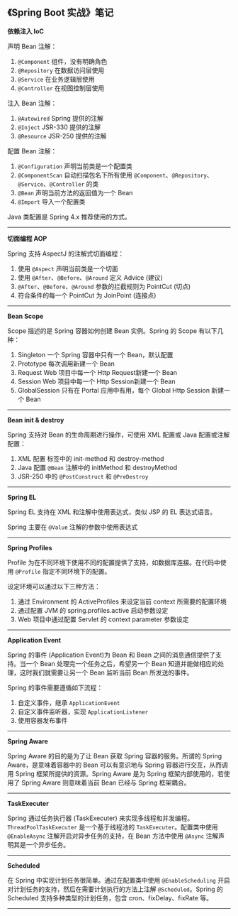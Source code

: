 《Spring Boot 实战》笔记
---

**依赖注入 IoC**

声明 Bean 注解：
1. `@Component` 组件，没有明确角色
2. `@Repository` 在数据访问层使用
3. `@Service` 在业务逻辑层使用
4. `@Controller` 在视图控制层使用

注入 Bean 注解：
1. `@Autowired` Spring 提供的注解
2. `@Inject` JSR-330 提供的注解
3. `@Resource` JSR-250 提供的注解

配置 Bean 注解：
1. `@Configuration` 声明当前类是一个配置类
2. `@ComponentScan` 自动扫描包名下所有使用 `@Component`、`@Repository`、`@Service`、`@Controller` 的类
3. `@Bean` 声明当前方法的返回值为一个 Bean
4. `@Import` 导入一个配置类

Java 类配置是 Spring 4.x 推荐使用的方式。

---

**切面编程 AOP**

Spring 支持 AspectJ 的注解式切面编程：
1. 使用 `@Aspect` 声明当前类是一个切面
2. 使用 `@After`、`@Before`、`@Around` 定义 Advice (建议)
3. `@After`、`@Before`、`@Around` 参数的拦截规则为 PointCut (切点)
4. 符合条件的每一个 PointCut 为 JoinPoint (连接点)

---

**Bean Scope**

Scope 描述的是 Spring 容器如何创建 Bean 实例。Spring 的 Scope 有以下几种：
1. Singleton 一个 Spring 容器中只有一个 Bean，默认配置
2. Prototype 每次调用新建一个 Bean
3. Request Web 项目中每一个 Http Request新建一个 Bean
4. Session Web 项目中每一个 Http Session新建一个 Bean
5. GlobalSession 只有在 Portal 应用中有用，每个 Global Http Session 新建一个 Bean

---

**Bean init & destroy**

Spring 支持对 Bean 的生命周期进行操作，可使用 XML 配置或 Java 配置或注解配置：
1. XML 配置 <Bean> 标签中的 init-method 和 destroy-method
2. Java 配置 `@Bean` 注解中的 initMethod 和 destroyMethod
3. JSR-250 中的 `@PostConstruct` 和 `@PreDestroy`

---

**Spring EL**

Spring EL 支持在 XML 和注解中使用表达式，类似 JSP 的 EL 表达式语言。

Spring 主要在 `@Value` 注解的参数中使用表达式

---

**Spring Profiles**

Profile 为在不同环境下使用不同的配置提供了支持，如数据库连接。在代码中使用 `@Profile` 指定不同环境下的配置。

设定环境可以通过以下三种方法：
1. 通过 Environment 的 ActiveProfiles 来设定当前 context 所需要的配置环境
2. 通过配置 JVM 的 spring.profiles.active 启动参数设定
3. Web 项目中通过配置 Servlet 的 context parameter 参数设定

---

**Application Event**

Spring 的事件 (Application Event)为 Bean 和 Bean 之间的消息通信提供了支持。当一个 Bean 处理完一个任务之后，希望另一个 Bean 知道并能做相应的处理，这时我们就需要让另一个 Bean 监听当前 Bean 所发送的事件。

Spring 的事件需要遵循如下流程：
1. 自定义事件，继承 `ApplicationEvent`
2. 自定义事件监听器，实现 `ApplicationListener`
3. 使用容器发布事件

--- 

**Spring Aware**

Spring Aware 的目的是为了让 Bean 获取 Spring 容器的服务。所谓的 Spring Aware，是意味着容器中的 Bean 可以有意识地与 Spring 容器进行交互，从而调用 Spring 框架所提供的资源。Spring Aware 是为 Spring 框架内部使用的，若使用了 Spring Aware 则意味着当前 Bean 已经与 Spring 框架耦合。

---

**TaskExecuter**

Spring 通过任务执行器 (TaskExecuter) 来实现多线程和并发编程。`ThreadPoolTaskExecuter` 是一个基于线程池的 `TaskExecuter`。配置类中使用 `@EnableAsync` 注解开启对异步任务的支持，在 Bean 方法中使用 `@Async` 注解声明其是一个异步任务。

---

**Scheduled**

在 Spring 中实现计划任务很简单。通过在配置类中使用 `@EnableScheduling` 开启对计划任务的支持，然后在需要计划执行的方法上注解 `@Scheduled`。Spring 的 Scheduled 支持多种类型的计划任务，包含 cron、fixDelay、fixRate 等。

---


